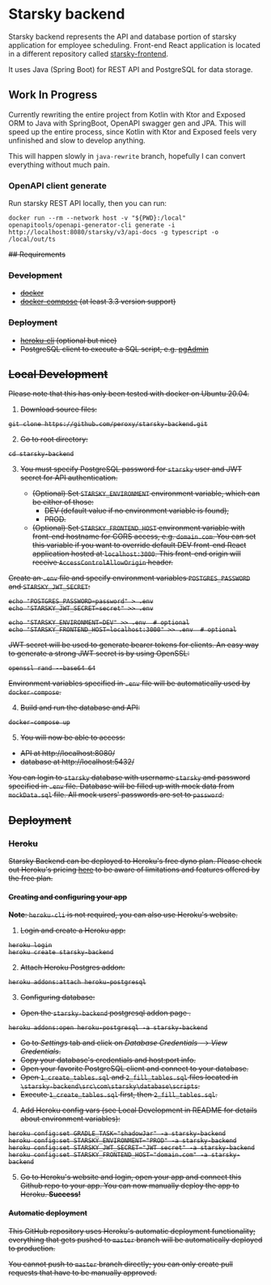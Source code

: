 # Starsky backend

Starsky backend represents the API and database portion of starsky application for employee scheduling. Front-end React application is located in a different
repository called
[starsky-frontend](https://github.com/peroxy/starsky-frontend).

It uses Java (Spring Boot) for REST API and PostgreSQL for data storage.

## Work In Progress

Currently rewriting the entire project from Kotlin with Ktor and Exposed ORM to Java with SpringBoot, OpenAPI swagger gen and JPA. This will speed up the entire
process, since Kotlin with Ktor and Exposed feels very unfinished and slow to develop anything.

This will happen slowly in `java-rewrite` branch, hopefully I can convert everything without much pain.

### OpenAPI client generate
Run starsky REST API locally, then you can run:
```shell
docker run --rm --network host -v "${PWD}:/local" openapitools/openapi-generator-cli generate -i http://localhost:8080/starsky/v3/api-docs -g typescript -o /local/out/ts
```

<del>
## Requirements

### Development

- [docker](https://docs.docker.com/get-docker/)
- [docker-compose](https://docs.docker.com/compose/install/) (at least 3.3 version support)

### Deployment

- [heroku-cli](https://devcenter.heroku.com/articles/heroku-cli) (optional but nice)
- PostgreSQL client to execute a SQL script, e.g. [pgAdmin](https://www.pgadmin.org/)

## Local Development

Please note that this has only been tested with docker on Ubuntu 20.04.

1. Download source files:

```shell script
git clone https://github.com/peroxy/starsky-backend.git
```

2. Go to root directory:

```shell script
cd starsky-backend
```

3. You must specify PostgreSQL password for `starsky` user and JWT secret for API authentication.

    - (Optional) Set `STARSKY_ENVIRONMENT` environment variable, which can be either of those:
        - DEV (default value if no environment variable is found),
        - PROD.
    - (Optional) Set `STARSKY_FRONTEND_HOST` environment variable with front-end hostname for CORS access, e.g. `domain.com`. You can set this variable if you
      want to override default DEV front-end React application hosted at `localhost:3000`. This front-end origin will receive `AccessControlAllowOrigin` header.

Create an `.env` file and specify environment variables `POSTGRES_PASSWORD` and `STARSKY_JWT_SECRET`:

```shell script
echo "POSTGRES_PASSWORD=password" > .env
echo "STARSKY_JWT_SECRET=secret" >> .env

echo "STARSKY_ENVIRONMENT=DEV" >> .env  # optional
echo "STARSKY_FRONTEND_HOST=localhost:3000" >> .env  # optional
```

JWT secret will be used to generate bearer tokens for clients. An easy way to generate a strong JWT secret is by using OpenSSL:

```shell script
openssl rand --base64 64
```

Environment variables specified in `.env` file will be automatically used by `docker-compose`.

4. Build and run the database and API:

```shell script
docker-compose up
```

5. You will now be able to access:

- API at http://localhost:8080/
- database at http://localhost:5432/

You can login to `starsky` database with username `starsky` and password specified in `.env` file. Database will be filled up with mock data from `mockData.sql`
file. All mock users' passwords are set to `password`.

## Deployment

### Heroku

Starsky Backend can be deployed to Heroku's free dyno plan. Please check out Heroku's pricing [here](https://www.heroku.com/pricing)
to be aware of limitations and features offered by the free plan.

#### Creating and configuring your app

**Note**: `heroku-cli` is not required, you can also use Heroku's website.

1. Login and create a Heroku app:

```shell script
heroku login
heroku create starsky-backend
```

2. Attach Heroku Postgres addon:

```shell script
heroku addons:attach heroku-postgresql
```

3. Configuring database:

- Open the `starsky-backend` postgresql addon page .

```shell script
heroku addons:open heroku-postgresql -a starsky-backend
```

- Go to _Settings_ tab and click on _Database Credentials_ --> _View Credentials_.
- Copy your database's credentials and host:port info.
- Open your favorite PostgreSQL client and connect to your database.
- Open `1_create_tables.sql` and `2_fill_tables.sql` files located in `\starsky-backend\src\com\starsky\database\scripts`.
- Execute `1_create_tables.sql` first, then `2_fill_tables.sql`.

4. Add Heroku config vars (see Local Development in README for details about environment variables):

```shell script
heroku config:set GRADLE_TASK="shadowJar" -a starsky-backend
heroku config:set STARSKY_ENVIRONMENT="PROD" -a starsky-backend
heroku config:set STARSKY_JWT_SECRET="JWT secret" -a starsky-backend
heroku config:set STARSKY_FRONTEND_HOST="domain.com" -a starsky-backend
```

5. Go to Heroku's website and login, open your app and connect this Github repo to your app. You can now manually deploy the app to Heroku. **Success!**

#### Automatic deployment

This GitHub repository uses Heroku's automatic deployment functionality; everything that gets pushed to `master` branch will be automatically deployed to
production.

You cannot push to `master` branch directly; you can only create pull requests that have to be manually approved.

 </del>